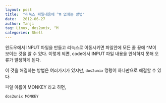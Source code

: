 ```yaml
---
layout: post
title:  "리눅스 파일내용에 ^M 없애는 방법"
date:   2012-06-27
author: Tanji
tag: Linux, dos2unix, ^M
categories: Shell
---
```


윈도우에서 INPUT 파일을 만들고 리눅스로 이동시키면 파일안에 모든 줄 끝에 ^M이 보이는 것을 알 수 있다. 이렇게 되면, code에서 INPUT 파일 내용을 인식하지 못해 오류가 발생하게 된다.

이 것을 해결하는 방법은 여러가지가 있지만, `dos2unix` 명령어 하나만으로 해결할 수 있다.

파일 이름이 MONKEY 라고 하면,

```
dos2unix MONKEY
```
